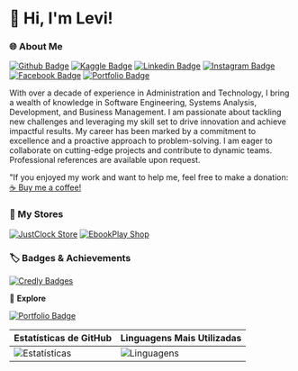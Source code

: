 # 👋 Hi, I'm Levi!

### 🌐 About Me
[![Github Badge](https://img.shields.io/badge/-Github-000?style=flat-square&logo=Github&logoColor=white&link=https://github.com/LeviLucena)](https://github.com/LeviLucena)
[![Kaggle Badge](https://img.shields.io/badge/-Kaggle-20BEFF?style=flat-square&logo=Kaggle&logoColor=white&link=https://www.kaggle.com/levilucena)](https://www.kaggle.com/levilucena)
[![Linkedin Badge](https://img.shields.io/badge/-LinkedIn-blue?style=flat-square&logo=Linkedin&logoColor=white&link=https://www.linkedin.com/in/levilucena/)](https://www.linkedin.com/in/levilucena/)
[![Instagram Badge](https://img.shields.io/badge/-Instagram-E4405F?style=flat-square&logo=Instagram&logoColor=white&link=https://www.instagram.com/levi.lucena/)](https://www.instagram.com/levi.lucena/)
[![Facebook Badge](https://img.shields.io/badge/-Facebook-1877F2?style=flat-square&logo=Facebook&logoColor=white&link=https://www.facebook.com/Sr.Lucena)](https://www.facebook.com/Sr.Lucena)
[![Portfolio Badge](https://img.shields.io/badge/-Portfolio-000?style=flat-square&logo=Portfolio&logoColor=white&link=https://levilucena.github.io/portfolio/)](https://levilucena.github.io/portfolio/)

With over a decade of experience in Administration and Technology, I bring a wealth of knowledge in Software Engineering, Systems Analysis, Development, and Business Management. I am passionate about tackling new challenges and leveraging my skill set to drive innovation and achieve impactful results. My career has been marked by a commitment to excellence and a proactive approach to problem-solving. I am eager to collaborate on cutting-edge projects and contribute to dynamic teams. Professional references are available upon request.

"If you enjoyed my work and want to help me, feel free to make a donation: [☕ Buy me a coffee!](https://www.paypal.com/donate/?hosted_button_id=58DYCL22CTERG)

### 🛒 My Stores

[![JustClock Store](https://img.shields.io/badge/JustClock_Store-000?style=flat-square&logo=clock&logoColor=white&link=https://www.justclock.store/)](https://www.justclock.store/)
[![EbookPlay Shop](https://img.shields.io/badge/EbookPlay_Shop-000?style=flat-square&logo=book&logoColor=white&link=https://ebookplay.kpages.online/shop)](https://ebookplay.kpages.online/shop)

### 🏷️ Badges & Achievements

[![Credly Badges](https://img.shields.io/badge/Credly_Badges-000?style=flat-square&logo=badge&logoColor=white&link=https://www.credly.com/users/levi-gustavo-oliveira-lucena)](https://www.credly.com/users/levi-gustavo-oliveira-lucena)

🔗 **Explore** 

[![Portfolio Badge](https://img.shields.io/badge/-Portfolio-000?style=flat-square&logo=Portfolio&logoColor=white&link=https://levilucena.github.io/portfolio/)](https://levilucena.github.io/portfolio/)

| **Estatísticas de GitHub** | **Linguagens Mais Utilizadas** |
|----------------------------|--------------------------------|
| ![Estatísticas](https://github-readme-stats.vercel.app/api?username=LeviLucena&show_icons=true&theme=default) | ![Linguagens](https://github-readme-stats.vercel.app/api/top-langs/?username=LeviLucena&layout=compact&hide=html,css&theme=default) |
